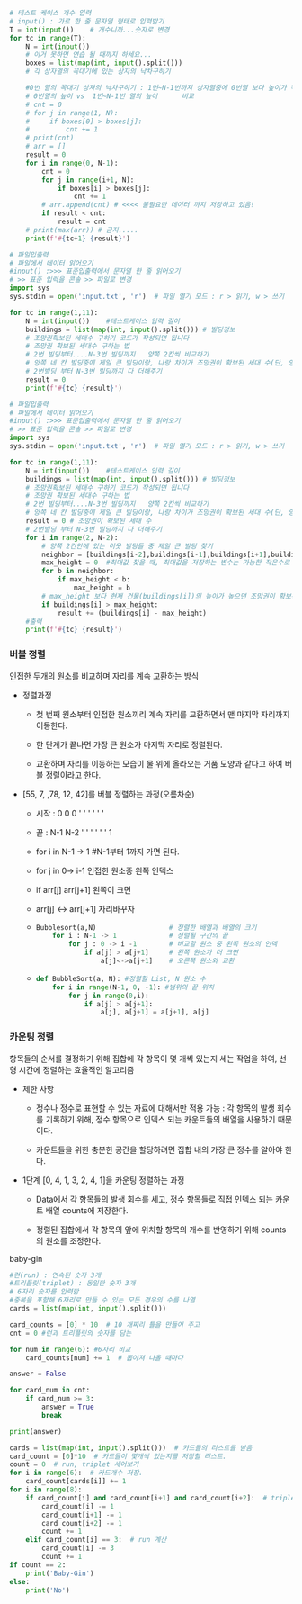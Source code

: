 ```python
# 테스트 케이스 개수 입력
# input() : 가로 한 줄 문자열 형태로 입력받기
T = int(input())    # 개수니까...숫자로 변경
for tc in range(T):
    N = int(input())
    # 이거 못하면 연습 될 때까지 하세요...
    boxes = list(map(int, input().split()))
    # 각 상자열의 꼭대기에 있는 상자의 낙차구하기

    #0번 열의 꼭대기 상자의 낙차구하기 : 1번~N-1번까지 상자열중에 0번열 보다 높이가 작은 개수
    # 0번열의 높이 vs  1번~N-1번 열의 높이      비교
    # cnt = 0
    # for j in range(1, N):
    #     if boxes[0] > boxes[j]:
    #         cnt += 1
    # print(cnt)
    # arr = []
    result = 0
    for i in range(0, N-1):
        cnt = 0
        for j in range(i+1, N):
            if boxes[i] > boxes[j]:
                cnt += 1
        # arr.append(cnt) # <<<< 불필요한 데이터 까지 저장하고 있음!
        if result < cnt:
            result = cnt
    # print(max(arr)) # 금지.....
    print(f'#{tc+1} {result}')
```

```python
# 파일입출력
# 파일에서 데이터 읽어오기
#input() :>>> 표준입출력에서 문자열 한 줄 읽어오기
# >> 표준 입력을 콘솔 >> 파일로 변경
import sys
sys.stdin = open('input.txt', 'r')  # 파일 열기 모드 : r > 읽기, w > 쓰기

for tc in range(1,11):
    N = int(input())    #테스트케이스 입력 길이
    buildings = list(map(int, input().split())) # 빌딩정보
    # 조망권확보된 세대수 구하기 코드가 작성되면 됩니다
    # 조망권 확보된 세대수 구하는 법
    # 2번 빌딩부터....N-3번 빌딩까지   양쪽 2칸씩 비교하기
    # 양쪽 네 칸 빌딩중에 제일 큰 빌딩이랑, 나랑 차이가 조망권이 확보된 세대 수(단, 양수일때만)
    # 2번빌딩 부터 N-3번 빌딩까지 다 더해주기
    result = 0
    print(f'#{tc} {result}')
```

```python
# 파일입출력
# 파일에서 데이터 읽어오기
#input() :>>> 표준입출력에서 문자열 한 줄 읽어오기
# >> 표준 입력을 콘솔 >> 파일로 변경
import sys
sys.stdin = open('input.txt', 'r')  # 파일 열기 모드 : r > 읽기, w > 쓰기

for tc in range(1,11):
    N = int(input())    #테스트케이스 입력 길이
    buildings = list(map(int, input().split())) # 빌딩정보
    # 조망권확보된 세대수 구하기 코드가 작성되면 됩니다
    # 조망권 확보된 세대수 구하는 법
    # 2번 빌딩부터....N-3번 빌딩까지   양쪽 2칸씩 비교하기
    # 양쪽 네 칸 빌딩중에 제일 큰 빌딩이랑, 나랑 차이가 조망권이 확보된 세대 수(단, 양수일때만)
    result = 0 # 조망권이 확보된 세대 수
    # 2번빌딩 부터 N-3번 빌딩까지 다 더해주기
    for i in range(2, N-2):
        # 양쪽 2칸안에 있는 이웃 빌딩들 중 제일 큰 빌딩 찾기
        neighbor = [buildings[i-2],buildings[i-1],buildings[i+1],buildings[i+2]]
        max_height = 0  #최대값 찾을 때, 최대값을 저장하는 변수는 가능한 작은수로 초기화
        for b in neighbor:
            if max_height < b:
                max_height = b
        # max_height 보다 현재 건물(buildings[i])의 높이가 높으면 조망권이 확보된 세대가 있음
        if buildings[i] > max_height:
            result += (buildings[i] - max_height)
    #출력
    print(f'#{tc} {result}')
```

### 버블 정렬

인접한 두개의 원소를 비교하며 자리를 계속 교환하는 방식

- 정렬과정
  
  * 첫 번째 원소부터 인접한 원소끼리 계속 자리를 교환하면서 맨 마지막 자리까지 이동한다.
  
  * 한 단계가 끝나면 가장 큰 원소가 마지막 자리로 정렬된다.
  
  * 교환하며 자리를 이동하는 모습이 물 위에 올라오는 거품 모양과 같다고 하여 버블 정렬이라고 한다.

- [55, 7, ,78, 12, 42]를 버블 정렬하는 과정(오름차순)
  
  * 시작 : 0  0 0 ' ' ' ' ' '
  
  * 끝 :  N-1 N-2 ' ' ' ' ' '  1
  
  * for i in N-1 -> 1   #N-1부터 1까지 가면 된다.
  
  * for j in 0-> i-1  인접한 원소중 왼쪽 인덱스
  
  * if arr[j] arr[j+1] 왼쪽이 크면
  
  * arr[j] <-> arr[j+1] 자리바꾸자
  
  * ```python
    Bubblesort(a,N)                  # 정렬한 배열과 배열의 크기
        for i : N-1 -> 1             # 정렬될 구간의 끝
            for j : 0 -> i -1        # 비교할 원소 중 왼쪽 원소의 인덱     
                if a[j] > a[j+1]     # 왼쪽 원소가 더 크면
                    a[j]<->a[j+1]    # 오른쪽 원소와 교환
    ```
  
  * ```python
    def BubbleSort(a, N): #정렬할 List, N 원소 수
        for i in range(N-1, 0, -1): #범위의 끝 위치
            for j in range(0,i):
                if a[j] > a[j+1]:
                    a[j], a[j+1] = a[j+1], a[j]
    ```

### 카운팅 정렬

항목들의 순서를 결정하기 위해 집합에 각 항목이 몇 개씩 있는지 세는 작업을 하여, 선형 시간에 정렬하는 효율적인 알고리즘

- 제한 사항
  
  * 정수나 정수로 표현할 수 있는 자료에 대해서만 적용 가능 : 각 항목의 발생 회수를 기록하기 위해, 정수 항목으로 인덱스 되는 카운트들의 배열을 사용하기 때문이다.
  
  * 카운트들을 위한 충분한 공간을 할당하려면 집합 내의 가장 큰 정수를 알아야 한다.

- 1단계 [0, 4, 1, 3, 2, 4, 1]을 카운팅 정렬하는 과정
  
  * Data에서 각 항목들의 발생 회수를 세고, 정수 항목들로 직접 인덱스 되는 카운트 배열 counts에 저장한다.
  
  * 정렬된 집합에서 각 항목의 앞에 위치할 항목의 개수를 반영하기 위해 counts의 원소를 조정한다.

baby-gin

```python
#런(run) : 연속된 숫자 3개
#트리플릿(triplet) : 동일한 숫자 3개
# 6자리 숫자를 입력함
#중복을 포함해 6자리로 만들 수 있는 모든 경우의 수를 나열
cards = list(map(int, input().split())) 

card_counts = [0] * 10  # 10 개짜리 틀을 만들어 주고
cnt = 0 #런과 트리플릿의 숫자를 담는

for num in range(6): #6자리 비교  
    card_counts[num] += 1  # 뽑아져 나올 때마다 

answer = False

for card_num in cnt:
    if card_num >= 3:
        answer = True
        break

print(answer)

cards = list(map(int, input().split()))  # 카드들의 리스트를 받음
card_count = [0]*10  # 카드들이 몇개씩 있는지를 저장할 리스트.
count = 0  # run, triplet 세어보기
for i in range(6):  # 카드개수 저장.
    card_count[cards[i]] += 1
for i in range(8): 
    if card_count[i] and card_count[i+1] and card_count[i+2]:  # triplet 계산
        card_count[i] -= 1
        card_count[i+1] -= 1
        card_count[i+2] -= 1
        count += 1
    elif card_count[i] == 3:  # run 계산
        card_count[i] -= 3
        count += 1
if count == 2:
    print('Baby-Gin')
else:
    print('No')
```
